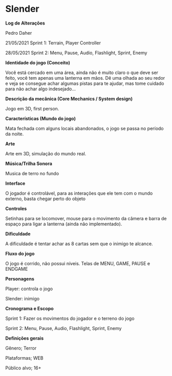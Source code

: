 # Slender

**Log de Alterações**

Pedro Daher

21/05/2021 Sprint 1: Terrain, Player Controller

28/05/2021 Sprint 2: Menu, Pause, Audio, Flashlight, Sprint, Enemy

**Identidade do jogo (Conceito)**

Você está cercado em uma área, ainda não é muito claro o que deve ser feito, você tem apenas uma lanterna em mãos. Dê uma olhada ao seu redor e veja se consegue achar algumas pistas para te ajudar, mas tome cuidado para não achar algo indesejado...

**Descrição da mecânica (Core Mechanics / System design)**

Jogo em 3D, first person.

**Características (Mundo do jogo)**

Mata fechada com alguns locais abandonados, o jogo se passa no período da noite.

**Arte**

Arte em 3D, simulação do mundo real.

**Música/Trilha Sonora**

Musica de terro no fundo

**Interface**

O jogador é controlável, para as interações que ele tem com o mundo externo, basta chegar perto do objeto  

**Controles**

Setinhas para se locomover, mouse para o movimento da câmera e barra de espaço para ligar a lanterna (ainda não implementado).

**Dificuldade**

A dificuldade é tentar achar as 8 cartas sem que o inimigo te alcance.

**Fluxo do jogo**

O jogo é corrido, não possui níveis. Telas de MENU, GAME, PAUSE e ENDGAME

**Personagens**

Player: controla o jogo

Slender: inimigo 

**Cronograma e Escopo**

Sprint 1: Fazer os movimentos do jogador e o terreno do jogo

Sprint 2: Menu, Pause, Audio, Flashlight, Sprint, Enemy

**Definições gerais**

Gênero; Terror

Plataformas; WEB

Público alvo; 16+
